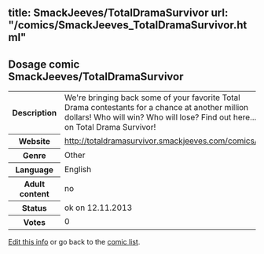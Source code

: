 title: SmackJeeves/TotalDramaSurvivor
url: "/comics/SmackJeeves_TotalDramaSurvivor.html"
---
Dosage comic SmackJeeves/TotalDramaSurvivor
-----------------------------------------

<p id="msg"></p>
<script type="text/javascript">
if (window.location.search === '?edit_info_mail=sent_ok') {
  var elem = document.getElementById("msg");
  elem.innerHTML = 'Edited information sucessfully sent for review, which is usually done daily. Thanks!';
  elem.className = 'ok';
}
</script>
<table class="comicinfo">
<tr>
<th>Description</th><td>We're bringing back some of your favorite Total Drama contestants for a chance at another million dollars! Who will win? Who will lose? Find out here... on Total Drama Survivor!</td>
</tr>
<tr>
<th>Website</th><td><a href="http://totaldramasurvivor.smackjeeves.com/comics/">http://totaldramasurvivor.smackjeeves.com/comics/</a></td>
</tr>
<tr>
<th>Genre</th><td>Other</td>
</tr>
<tr>
<th>Language</th><td>English</td>
</tr>
<tr>
<th>Adult content</th><td>no</td>
</tr>
<tr>
<th>Status</th><td>ok on 12.11.2013</td>
</tr>
<tr>
<th>Votes</th><td>0</td>
</tr>
</table>

[Edit this info](SmackJeeves_TotalDramaSurvivor_edit.html) or go back to the [comic list](../comic-index.html).
